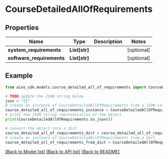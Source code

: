 # CourseDetailedAllOfRequirements

## Properties

Name | Type | Description | Notes
------------ | ------------- | ------------- | -------------
**system_requirements** | **List[str]** |  | [optional]
**software_requirements** | **List[str]** |  | [optional]

## Example

```python
from aivo_sdk.models.course_detailed_all_of_requirements import CourseDetailedAllOfRequirements

# TODO update the JSON string below
json = "{}"
# create an instance of CourseDetailedAllOfRequirements from a JSON string
course_detailed_all_of_requirements_instance = CourseDetailedAllOfRequirements.from_json(json)
# print the JSON string representation of the object
print(CourseDetailedAllOfRequirements.to_json())

# convert the object into a dict
course_detailed_all_of_requirements_dict = course_detailed_all_of_requirements_instance.to_dict()
# create an instance of CourseDetailedAllOfRequirements from a dict
course_detailed_all_of_requirements_from_dict = CourseDetailedAllOfRequirements.from_dict(course_detailed_all_of_requirements_dict)
```

[[Back to Model list]](../README.md#documentation-for-models) [[Back to API list]](../README.md#documentation-for-api-endpoints) [[Back to README]](../README.md)
